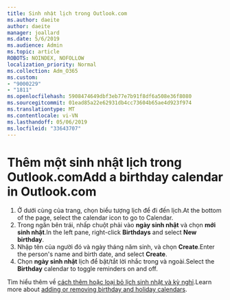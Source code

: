 ```yaml
---
title: Sinh nhật lịch trong Outlook.com
ms.author: daeite
author: daeite
manager: joallard
ms.date: 5/6/2019
ms.audience: Admin
ms.topic: article
ROBOTS: NOINDEX, NOFOLLOW
localization_priority: Normal
ms.collection: Adm_O365
ms.custom:
- "9000229"
- "1811"
ms.openlocfilehash: 5908474649dbf3eb77e7b91f8df6a508e36f8080
ms.sourcegitcommit: 01ead85a22e62931db4cc73604b65ae4d923f974
ms.translationtype: MT
ms.contentlocale: vi-VN
ms.lasthandoff: 05/06/2019
ms.locfileid: "33643707"
---
```

# <a name="add-a-birthday-calendar-in-outlookcom"></a><span data-ttu-id="5af9e-102">Thêm một sinh nhật lịch trong Outlook.com</span><span class="sxs-lookup"><span data-stu-id="5af9e-102">Add a birthday calendar in Outlook.com</span></span>

1. <span data-ttu-id="5af9e-103">Ở dưới cùng của trang, chọn biểu tượng lịch để đi đến lịch.</span><span class="sxs-lookup"><span data-stu-id="5af9e-103">At the bottom of the page, select the calendar icon to go to Calendar.</span></span>
1. <span data-ttu-id="5af9e-104">Trong ngăn bên trái, nhấp chuột phải vào **ngày sinh nhật** và chọn **mới sinh nhật**.</span><span class="sxs-lookup"><span data-stu-id="5af9e-104">In the left pane, right-click **Birthdays** and select **New birthday**.</span></span>
1. <span data-ttu-id="5af9e-105">Nhập tên của người đó và ngày tháng năm sinh, và chọn **Create**.</span><span class="sxs-lookup"><span data-stu-id="5af9e-105">Enter the person's name and birth date, and select **Create**.</span></span>
1. <span data-ttu-id="5af9e-106">Chọn **ngày sinh nhật** lịch để bật/tắt lời nhắc trong và ngoài.</span><span class="sxs-lookup"><span data-stu-id="5af9e-106">Select the **Birthday** calendar to toggle reminders on and off.</span></span>

<span data-ttu-id="5af9e-107">Tìm hiểu thêm về [cách thêm hoặc loại bỏ lịch sinh nhật và kỳ nghỉ](https://support.office.com/article/b8e636da-fda8-413f-940e-68396efa49a6).</span><span class="sxs-lookup"><span data-stu-id="5af9e-107">Learn more about [adding or removing birthday and holiday calendars](https://support.office.com/article/b8e636da-fda8-413f-940e-68396efa49a6).</span></span>